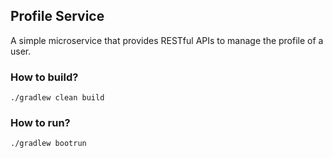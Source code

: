 ## Profile Service

A simple microservice that provides RESTful APIs to manage the profile of a user.

### How to build?
`./gradlew clean build`

### How to run?
`./gradlew bootrun`